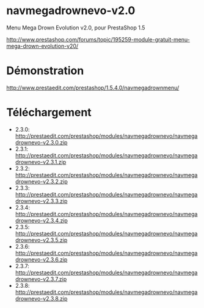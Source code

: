 navmegadrownevo-v2.0
====================

Menu Mega Drown Evolution v2.0, pour PrestaShop 1.5

http://www.prestashop.com/forums/topic/195259-module-gratuit-menu-mega-drown-evolution-v20/

Démonstration
====================
http://www.prestaedit.com/prestashop/1.5.4.0/navmegadrownmenu/

Téléchargement
====================
* 2.3.0: http://prestaedit.com/prestashop/modules/navmegadrownevo/navmegadrownevo-v2.3.0.zip
* 2.3.1: http://prestaedit.com/prestashop/modules/navmegadrownevo/navmegadrownevo-v2.3.1.zip
* 2.3.2: http://prestaedit.com/prestashop/modules/navmegadrownevo/navmegadrownevo-v2.3.2.zip
* 2.3.3: http://prestaedit.com/prestashop/modules/navmegadrownevo/navmegadrownevo-v2.3.3.zip
* 2.3.4: http://prestaedit.com/prestashop/modules/navmegadrownevo/navmegadrownevo-v2.3.4.zip
* 2.3.5: http://prestaedit.com/prestashop/modules/navmegadrownevo/navmegadrownevo-v2.3.5.zip
* 2.3.6: http://prestaedit.com/prestashop/modules/navmegadrownevo/navmegadrownevo-v2.3.6.zip
* 2.3.7: http://prestaedit.com/prestashop/modules/navmegadrownevo/navmegadrownevo-v2.3.7.zip
* 2.3.8: http://prestaedit.com/prestashop/modules/navmegadrownevo/navmegadrownevo-v2.3.8.zip
